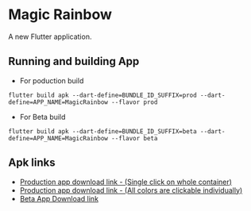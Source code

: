 # Magic Rainbow

A new Flutter application.

## Running and building App

- For poduction build 

```flutter build apk --dart-define=BUNDLE_ID_SUFFIX=prod --dart-define=APP_NAME=MagicRainbow --flavor prod```
- For Beta build

```flutter build apk --dart-define=BUNDLE_ID_SUFFIX=beta --dart-define=APP_NAME=MagicRainbow --flavor beta```


## Apk links

- [Production app download link - (Single click on whole container)](https://drive.google.com/file/d/1KRUTKc7innyWyDpEmkVSEMZp9gkK8OhD/view?usp=sharing)
- [Production app download link - (All colors are clickable individually)](https://drive.google.com/file/d/1nQ2Mmoy2KDjIfnxSzGH770uK2HxqP1T4/view?usp=sharing)
- [Beta App Download link](https://drive.google.com/file/d/1UmS-Vhbr9YKadCj0CWkaWvDKEtXSy2c4/view?usp=sharing)


